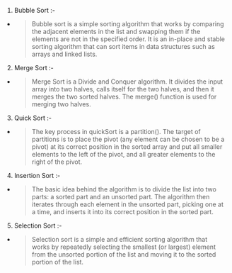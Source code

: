 1. Bubble Sort :-
- >Bubble sort is a simple sorting algorithm that works by comparing the adjacent elements in the list and swapping them if the elements are not in the specified order. It is an in-place and stable sorting algorithm that can sort items in data structures such as arrays and linked lists.

2. Merge Sort :-
- >Merge Sort is a Divide and Conquer algorithm. It divides the input array into two halves, calls itself for the two halves, and then it merges the two sorted halves. The merge() function is used for merging two halves.

3. Quick Sort :-
- >The key process in quickSort is a partition(). The target of partitions is to place the pivot (any element can be chosen to be a pivot) at its correct position in the sorted array and put all smaller elements to the left of the pivot, and all greater elements to the right of the pivot.

4. Insertion Sort :-
- >The basic idea behind the algorithm is to divide the list into two parts: a sorted part and an unsorted part. The algorithm then iterates through each element in the unsorted part, picking one at a time, and inserts it into its correct position in the sorted part.

5. Selection Sort :-
- >Selection sort is a simple and efficient sorting algorithm that works by repeatedly selecting the smallest (or largest) element from the unsorted portion of the list and moving it to the sorted portion of the list. 
